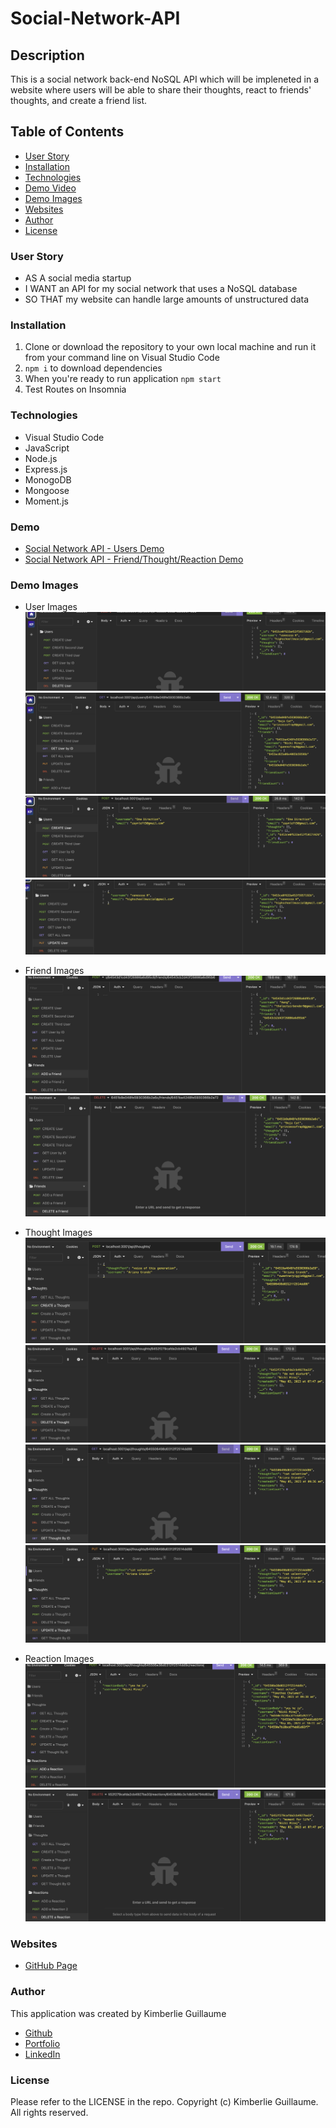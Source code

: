 # Social-Network-API

## Description 

This is a social network back-end NoSQL API which will be impleneted in a website where users will be able to share their thoughts, react to friends' thoughts, and create a friend list. 

## Table of Contents
- [User Story](#user-story)
- [Installation](#installation)
- [Technologies](#technologies)
- [Demo Video](#demo)
- [Demo Images](#demo-images)
- [Websites](#websites)
- [Author](#author)
- [License](#license)

### User Story

- AS A social media startup
- I WANT an API for my social network that uses a NoSQL database
- SO THAT my website can handle large amounts of unstructured data 

### Installation

1. Clone or download the repository to your own local machine and run it from your command line on Visual Studio Code
2. `npm i` to download dependencies
3. When you're ready to run application `npm start`
4. Test Routes on Insomnia 

### Technologies

- Visual Studio Code
- JavaScript
- Node.js
- Express.js
- MonogoDB
- Mongoose 
- Moment.js

### Demo

- [Social Network API - Users Demo](https://drive.google.com/file/d/1lagLlG9S2jhQoY03E16RREnOqRkUr1cy/view)
- [Social Network API - Friend/Thought/Reaction Demo](https://drive.google.com/file/d/1ek4GKMmc_3IH4-2voK0km5KXjhz_h0Dt/view)

### Demo Images

- User Images
![Delete User](/Assets/images/delete-user.png)
![Get User by ID](/Assets/images/get-user-by-id.png)
![Get User](/Assets/images/get-user.png)
![Update User](/Assets/images/update-user.png)

- Friend Images
![Add Friend](/Assets/images/add-friend.png)
![Delete Friend](/Assets/images/delete-friend.png)

- Thought Images
![Create Thought](/Assets/images/create-Thought.png)
![Delete Thought](/Assets/images/delete-Thought.png)
![Get Thought by ID](/Assets/images/get-thought.png)
![Update Thought](/Assets/images/update-Thought.png)

- Reaction Images
![Add Reaction](/Assets/images/Add-reaction.png)
![Delete Reaction](/Assets/images/delete-reaction.png)


### Websites

- [GitHub Page](https://github.com/kimberlie901/Social-Network-API)

### Author

This application was created by Kimberlie Guillaume

- [Github](https://github.com/kimberlie901)
- [Portfolio](https://kimberlie901.github.io/Professional_Portfolio/) 
- [LinkedIn](https://www.linkedin.com/in/kjguill1024/)

### License

Please refer to the LICENSE in the repo. Copyright (c) Kimberlie Guillaume. All rights reserved. 

